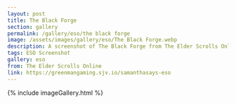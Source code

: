 ```yaml
---
layout: post
title: The Black Forge
section: gallery
permalink: /gallery/eso/the black forge
image: /assets/images/gallery/eso/The Black Forge.webp
description: A screenshot of The Black Forge from The Elder Scrolls Online, taken by Samantha Says.
tags: ESO Screenshot
gallery: eso
from: The Elder Scrolls Online
link: https://greenmangaming.sjv.io/samanthasays-eso
---
```

{% include imageGallery.html %}